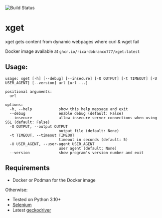 ![Build Status](https://github.com/ricardobranco777/xget/actions/workflows/ci.yml/badge.svg)

# xget
xget gets content from dynamic webpages where curl & wget fail

Docker image available at `ghcr.io/ricardobranco777/xget:latest`

## Usage:

```
usage: xget [-h] [--debug] [--insecure] [-O OUTPUT] [-t TIMEOUT] [-U USER_AGENT] [--version] url [url ...]

positional arguments:
  url

options:
  -h, --help            show this help message and exit
  --debug               enable debug (default: False)
  --insecure            allow insecure server connections when using SSL (default: False)
  -O OUTPUT, --output OUTPUT
                        output file (default: None)
  -t TIMEOUT, --timeout TIMEOUT
                        timeout in seconds (default: 5)
  -U USER_AGENT, --user-agent USER_AGENT
                        user agent (default: None)
  --version             show program's version number and exit
```

## Requirements

- Docker or Podman for the Docker image

Otherwise:

- Tested on Python 3.10+
- [Selenium](https://pypi.org/project/selenium/)
- Latest [geckodriver](https://github.com/mozilla/geckodriver/releases)
